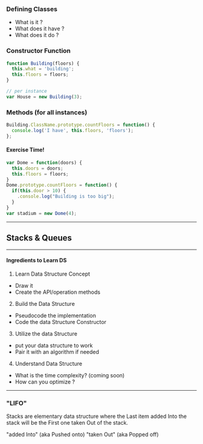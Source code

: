 ### Defining Classes
- What is it ?
- What does it have ?
- What does it do ?

### Constructor Function

```javascript
function Building(floors) {
  this.what = 'building';
  this.floors = floors;
}

// per instance
var House = new Building(3);

```


### Methods (for all instances)

```javascript
Building.ClassName.prototype.countFloors = function() {
  console.log('I have', this.floors, 'floors');
};
```


#### Exercise Time!
```javascript
var Dome = function(doors) {
  this.doors = doors;
  this.floors = floors;
}
Dome.prototype.countFloors = function() {
  if(this.door > 10) {
    .console.log("Building is too big");
  }
}
var stadium = new Dome(4);
```

- - -

## Stacks & Queues
- - -
#### Ingredients to Learn DS

1. Learn Data Structure Concept
  - Draw it
  - Create the API/operation methods
2. Build the Data Structure
  - Pseudocode the implementation
  - Code the data Structure Constructor
3. Utilize the data Structure
  - put your data structure to work
  - Pair it with an algorithm if needed
4. Understand Data Structure
  - What is the time complexity? (coming soon)
  - How can you optimize ?

  - - -

  ### "LIFO"
  Stacks are elementary data structure where the Last item added Into the stack
  will be the First one taken Out of the stack.

  "added Into" (aka Pushed onto)
  "taken Out" (aka Popped off)

